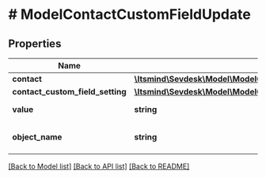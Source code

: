 # # ModelContactCustomFieldUpdate

## Properties

Name | Type | Description | Notes
------------ | ------------- | ------------- | -------------
**contact** | [**\Itsmind\Sevdesk\Model\ModelContactCustomFieldContact**](ModelContactCustomFieldContact.md) |  | [optional]
**contact_custom_field_setting** | [**\Itsmind\Sevdesk\Model\ModelContactCustomFieldUpdateContactCustomFieldSetting**](ModelContactCustomFieldUpdateContactCustomFieldSetting.md) |  | [optional]
**value** | **string** | The value of the contact field | [optional]
**object_name** | **string** | Internal object name which is &#39;ContactCustomField&#39;. | [optional] [default to 'ContactCustomField']

[[Back to Model list]](../../README.md#models) [[Back to API list]](../../README.md#endpoints) [[Back to README]](../../README.md)
